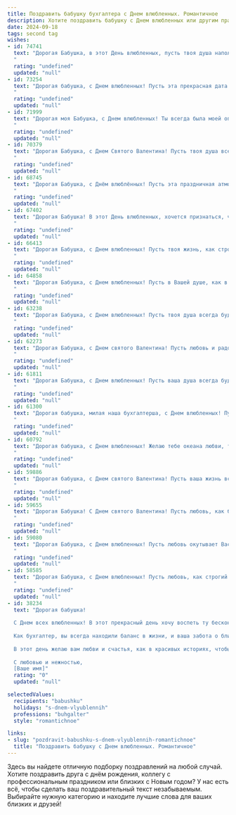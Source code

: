 ```yaml
---
title: Поздравить бабушку бухгалтера с Днем влюбленных. Романтичное
description: Хотите поздравить бабушку с Днем влюбленных или другим праздником? Наш ИИ создаст незабываемое поздравление, а вы обязательно выделитесь среди других.  
date: 2024-09-18
tags: second tag
wishes:
- id: 74741
  text: "Дорогая Бабушка, в этот День влюбленных, пусть твоя душа наполнится любовью и нежностью, как бухгалтерская книга - цифрами! Пусть каждый день будет наполнен радостью, заботой и приятными сюрпризами! С праздником!
  "
  rating: "undefined"
  updated: "null"
- id: 73254
  text: "Дорогая бабушка, с Днем влюбленных! Пусть эта прекрасная дата напомнит тебе о том, как много любви и тепла ты даришь всем вокруг, особенно нам, твоим близким. Ты – настоящий бухгалтер сердец, точно подсчитывая и распределяя свою любовь между нами! Желаю тебе огромного счастья и нежных чувств в этот день. ❤️
  "
  rating: "undefined"
  updated: "null"
- id: 71999
  text: "Дорогая моя Бабушка, с Днем влюбленных! Ты всегда была моей опорой и поддержкой, твоей любви достаточно, чтобы согреть и сердце, и душу. Пусть этот день напоминает тебе, как сильно я люблю тебя, как ты дорога мне! Спасибо за твою заботу и мудрость. Ты - мой самый верный  бухгалтер счастья,  и я всегда буду хранить в сердце твою любовь!
  "
  rating: "undefined"
  updated: "null"
- id: 70379
  text: "Дорогая Бабушка, с Днем Святого Валентина! Пусть твоя душа всегда будет согрета теплом любви, а сердце - радостью от успехов твоей профессии бухгалтера. Пусть каждый день будет наполнен приятными сюрпризами и нежностью, а работа приносит только удовольствие!
  "
  rating: "undefined"
  updated: "null"
- id: 68745
  text: "Дорогая Бабушка, с Днём влюблённых! Пусть эта праздничная атмосфера напомнит тебе о том, как сильно тебя любят твои близкие, а любовь и забота, что ты даришь нам, всегда согревают наши сердца! Желаю тебе ярких красок в жизни, нежных чувств и приятных сюрпризов. Пусть твоя душа всегда будет полна радости, а сердце - любви.
  "
  rating: "undefined"
  updated: "null"
- id: 67402
  text: "Дорогая Бабушка! В этот День влюбленных, хочется признаться, что моя любовь к тебе -  это вечная бухгалтерия нежных чувств:  с каждым годом  баланс  растёт,  и дебет  моего  сердца  бесконечно  должен  тебе!  С праздником,  любимая!
  "
  rating: "undefined"
  updated: "null"
- id: 66413
  text: "Дорогая Бабушка, с Днем влюбленных! Пусть твоя жизнь, как строгие отчеты, всегда будет сбалансированной и полной любви, а сердце бьется в ритме самой страстной арии! 🎉❤️
  "
  rating: "undefined"
  updated: "null"
- id: 64858
  text: "Дорогая Бабушка, с Днем влюбленных! Пусть в Вашей душе, как в бухгалтерской книге, всегда царит порядок и гармония, а любовь – самая ценная статья расходов.
  "
  rating: "undefined"
  updated: "null"
- id: 63238
  text: "Дорогая Бабушка, с Днем влюбленных! Пусть твоя душа всегда будет согрета любовью, как бухгалтерские отчеты – точностью и порядком.  💕  Желаю тебе прекрасных, романтичных мгновений и неиссякаемого оптимизма! 😊
  "
  rating: "undefined"
  updated: "null"
- id: 62273
  text: "Дорогая Бабушка, с Днем святого Валентина! Пусть любовь и радость всегда будут рядом с Вами, как цифры в Вашем бухгалтерском балансе – всегда в гармонии и порядке. ❤️
  "
  rating: "undefined"
  updated: "null"
- id: 61811
  text: "Дорогая Бабушка, с Днем влюбленных! Пусть ваша душа всегда будет полна любви, как бухгалтерская книга - цифрами! Желаю вам долгих лет любви, счастья и процветания!
  "
  rating: "undefined"
  updated: "null"
- id: 61300
  text: "Дорогая бабушка, милая наша бухгалтерша, с Днем влюбленных! Пусть любовь и романтика всегда согревают ваше сердце, как теплые цифры в вашем бухгалтерском балансе 😊  Желаем вам невероятного счастья, чтобы жизнь складывалась как идеальный отчет, и чтобы каждый день был полон любви!
  "
  rating: "undefined"
  updated: "null"
- id: 60792
  text: "Дорогая бабушка, с Днем влюбленных! Желаю тебе океана любви, такой же безграничной, как твои бухгалтерские таланты, и счастья, которое будет расти, как твой личный капитал! 💖
  "
  rating: "undefined"
  updated: "null"
- id: 59886
  text: "Дорогая бабушка, с Днем святого Валентина! Пусть ваша жизнь всегда будет наполнена любовью, заботой и нежностью, как прекрасно сбалансированный отчет. 💖
  "
  rating: "undefined"
  updated: "null"
- id: 59655
  text: "Дорогая Бабушка! С Днем святого Валентина! Пусть любовь, как бухгалтерские балансы, всегда будет в полном порядке, а счастье – прибыльным! 💖
  "
  rating: "undefined"
  updated: "null"
- id: 59080
  text: "Дорогая Бабушка, с Днем влюбленных! Пусть любовь окутывает Вас, как тёплый плед, а числа, с которыми Вы работаете, как бухгалтер, всегда складываются в счастливые комбинации. ❤️
  "
  rating: "undefined"
  updated: "null"
- id: 58585
  text: "Дорогая Бабушка, с Днем влюбленных! Пусть любовь, как строгий баланс в твоей бухгалтерии, всегда будет в плюсе, а жизнь — прекрасной и гармоничной. 💖
  "
  rating: "undefined"
  updated: "null"
- id: 38234
  text: "Дорогая бабушка!
  
  С Днем всех влюбленных! В этот прекрасный день хочу воспеть ту бесконечную любовь, которую вы вложили в наше сердце. Вы — настоящая волшебница, способная превращать обыденные моменты в сказку, а ваше умение считать и вести отчеты — это лишь часть вашего таланта.
  
  Как бухгалтер, вы всегда находили баланс в жизни, и ваша забота о близких — это главный актив нашей семьи. Пусть ваша жизнь будет наполнена романтикой, а сердца ваших любимых людей бьются в унисон с вашим веселым ритмом.
  
  В этот день желаю вам любви и счастья, как в красивых историях, чтобы каждый ваш день был полон радости и тепла. Спасибо за вашу бесконечную поддержку и мудрость. Вы — наше главное влюбленное сердце!
  
  С любовью и нежностью,
  [Ваше имя]"
  rating: "0"
  updated: "null"

selectedValues:
  recipients: "babushku"
  holidays: "s-dnem-vlyublennih"
  professions: "buhgalter"
  style: "romantichnoe"

links:
- slug: "pozdravit-babushku-s-dnem-vlyublennih-romantichnoe"
  title: "Поздравить бабушку с Днем влюбленных. Романтичное"
---
```


Здесь вы найдете отличную подборку поздравлений на любой случай. 
Хотите поздравить друга с днём рождения, коллегу с профессиональным праздником или близких с Новым годом? У нас есть всё, чтобы сделать ваш поздравительный текст незабываемым. Выбирайте нужную категорию и находите лучшие слова для ваших близких и друзей!
